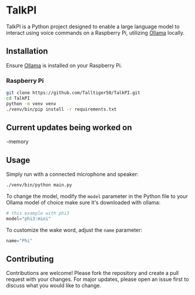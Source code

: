 # TalkPI

TalkPI is a Python project designed to enable a large language model to interact using voice commands on a Raspberry Pi, utilizing [Ollama](https://ollama.com/) locally.

## Installation
Ensure [Ollama](https://ollama.com/) is installed on your Raspberry Pi.
### Raspberry Pi
```bash
git clone https://github.com/Talltiger50/TalkPI.git
cd TalkPI
python -m venv venv
./venv/bin/pip install -r requirements.txt
```
## Current updates being worked on
-memory

## Usage
Simply run with a connected microphone and speaker:
```bash
./venv/bin/python main.py
```
To change the model, modify the `model` parameter in the Python file to your Ollama model of choice make sure it's downloaded with ollama:
```python
# this example with phi3
model="phi3:mini"
```
To customize the wake word, adjust the `name` parameter:
```python
name="Phi"
```
## Contributing

Contributions are welcome! Please fork the repository and create a pull request with your changes. For major updates, please open an issue first to discuss what you would like to change.
